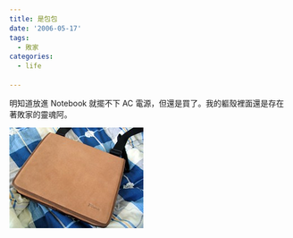 ```yaml
---
title: 是包包
date: '2006-05-17'
tags:
  - 敗家
categories:
  - life

---
```

明知道放進 Notebook 就擺不下 AC 電源，但還是買了。我的軀殼裡面還是存在著敗家的靈魂阿。  
  
[![Targus Leather Reporter](images/0.jpg)](http://www.flickr.com/photos/yurenju/148088840/ "Photo Sharing")